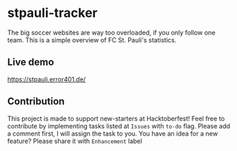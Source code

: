 # stpauli-tracker
The big soccer websites are way too overloaded, if you only follow one team. This is a simple overview of FC St. Pauli's statistics.

## Live demo
https://stpauli.error401.de/

## Contribution
This project is made to support new-starters at Hacktoberfest! Feel free to contribute by implementing tasks listed at `Issues` with `to-do` flag. Please add a comment first, I will assign the task to you.
You have an idea for a new feature? Please share it with `Enhancement` label
